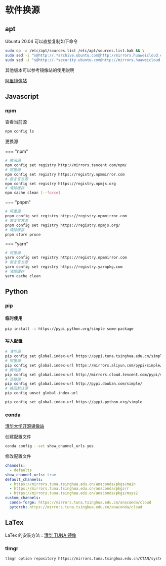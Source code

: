 # 软件换源

## apt

Ubuntu 20.04 可以直接复制如下命令

```bash
sudo cp -a /etc/apt/sources.list /etc/apt/sources.list.bak && \
sudo sed -i "s@http://.*archive.ubuntu.com@http://mirrors.huaweicloud.com@g" /etc/apt/sources.list && \
sudo sed -i "s@http://.*security.ubuntu.com@http://mirrors.huaweicloud.com@g" /etc/apt/sources.list
```

其他版本可以参考镜像站的使用说明

[阿里镜像站](https://developer.aliyun.com/mirror/ubuntu)

## Javascript

### npm

查看当前源

```bash
npm config ls
```

更换源

=== "npm"

```bash
# 腾讯源
npm config set registry http://mirrors.tencent.com/npm/
# 阿里源
npm config set registry https://registry.npmmirror.com
# 恢复官方源
npm config set registry https://registry.npmjs.org
# 清除缓存
npm cache clean [--force]
```

=== "pnpm"

```bash
# 阿里源
pnpm config set registry https://registry.npmmirror.com
# 恢复官方源
pnpm config set registry https://registry.npmjs.org/
# 清除缓存
pnpm store prune
```

=== "yarn"

```bash
# 阿里源
yarn config set registry https://registry.npmmirror.com
# 恢复官方源
yarn config set registry https://registry.yarnpkg.com
# 清除缓存
yarn cache clean
```

## Python

### pip

#### 临时使用

```bash
pip install -i https://pypi.python.org/simple some-package
```

#### 写入配置

```bash
# 清华源
pip config set global.index-url https://pypi.tuna.tsinghua.edu.cn/simple
# 阿里源
pip config set global.index-url https://mirrors.aliyun.com/pypi/simple/
# 腾讯源
pip config set global.index-url http://mirrors.cloud.tencent.com/pypi/simple
# 豆瓣源
pip config set global.index-url http://pypi.douban.com/simple/
# 换回默认源
pip config unset global.index-url

pip config set global.index-url https://pypi.python.org/simple
```

### conda

[清华大学开源镜像站](https://mirrors.tuna.tsinghua.edu.cn/help/anaconda/)

创建配置文件

```bash
conda config --set show_channel_urls yes
```

修改配置文件

```yaml
channels:
  - defaults
show_channel_urls: true
default_channels:
  - https://mirrors.tuna.tsinghua.edu.cn/anaconda/pkgs/main
  - https://mirrors.tuna.tsinghua.edu.cn/anaconda/pkgs/r
  - https://mirrors.tuna.tsinghua.edu.cn/anaconda/pkgs/msys2
custom_channels:
  conda-forge: https://mirrors.tuna.tsinghua.edu.cn/anaconda/cloud
  pytorch: https://mirrors.tuna.tsinghua.edu.cn/anaconda/cloud
```

## LaTex

LaTex 的安装方法：[清华 TUNA 镜像](https://mirrors.tuna.tsinghua.edu.cn/help/CTAN/)

### tlmgr

```bash
tlmgr option repository https://mirrors.tuna.tsinghua.edu.cn/CTAN/systems/texlive/tlnet
```

